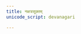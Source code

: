 ```yaml
---
title: नक्षत्रसूक्तम्  
unicode_script: devanagari  

---
```

<div class="js_include" url="/vedAH_yajuH/taittirIyam/brAhmaNam/sarva-prastutiH/3/1/01.md"  newLevelForH1="5" includeTitle="false"> </div>  

<div class="js_include" url="/vedAH_yajuH/taittirIyam/brAhmaNam/sarva-prastutiH/3/1/02.md"  newLevelForH1="5" includeTitle="false"> </div>  
